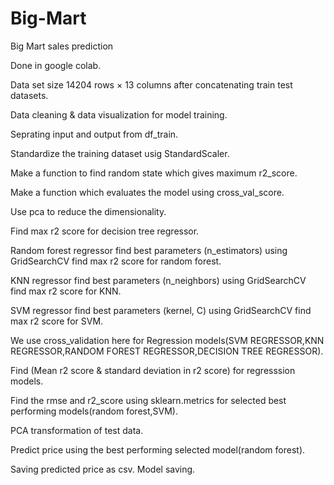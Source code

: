 # Big-Mart
Big Mart sales prediction

Done in google colab.

Data set size 14204 rows × 13 columns after concatenating train test datasets.

Data cleaning & data visualization for model training.

Seprating input and output from df_train.

Standardize the training dataset usig StandardScaler.

Make a function to find random state which gives maximum r2_score.

Make a function which evaluates the model using cross_val_score.

Use pca to reduce the dimensionality.

Find max r2 score for decision tree regressor.

Random forest regressor find best parameters (n_estimators) using GridSearchCV 
find max r2 score for random forest.

KNN regressor find best parameters (n_neighbors) using GridSearchCV  
find max r2 score for KNN.

SVM regressor find best parameters (kernel, C) using GridSearchCV 
find max r2 score for SVM.

We use cross_validation here for Regression 
	models(SVM REGRESSOR,KNN REGRESSOR,RANDOM FOREST REGRESSOR,DECISION TREE REGRESSOR).
  
Find (Mean r2 score & standard deviation in r2 score) for regresssion models.

Find the rmse and r2_score using sklearn.metrics for selected best performing models(random forest,SVM).

PCA transformation of test data.

Predict price using the best performing selected model(random forest).

Saving predicted price as csv.
Model saving.
